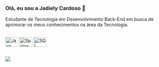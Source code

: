 ### Olá, eu sou a Jadiely Cardoso 👋

Estudante de Tecnologia em Desenvolvimento Back-End em busca de aprimorar os meus conhecimentos na área da Tecnologia.

<div style="display: inline_block"><br>
  <img align="center" alt="Java" height="30" width="40" src="https://img.shields.io/badge/Java-ED8B00?style=for-the-badge&logo=openjdk&logoColor=white">
  <img align="center" alt="Spring" height="30" width="40" src="https://img.shields.io/badge/Spring-6DB33F?style=for-the-badge&logo=spring&logoColor=white">
  <img align="center" alt="SQL" height="30" width="40" src="https://img.shields.io/badge/MySQL-00000F?style=for-the-badge&logo=mysql&logoColor=white">
</div>

</div>
  
  ##
 
<div> 
  <a href="https://www.linkedin.com/in/jadielycardoso/" target="_blank"><img src="https://img.shields.io/badge/-LinkedIn-%230077B5?style=for-the-badge&logo=linkedin&logoColor=white" target="_blank"></a> 
  
</div>


